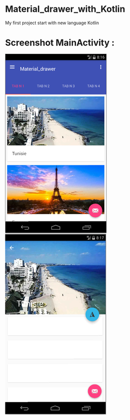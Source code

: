 # Material_drawer_with_Kotlin
My first project start with new language Kotlin
<br>
# Screenshot MainActivity :
<img src="/material_drawer_kotlin1.PNG">

<img src="/material_drawer_kotlin2.PNG">
